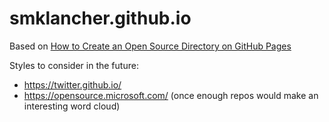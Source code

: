 # smklancher.github.io

Based on [How to Create an Open Source Directory on GitHub Pages](https://webdesign.tutsplus.com/tutorials/how-to-create-an-open-source-directory-on-github-pages--cms-26225)

Styles to consider in the future:
* https://twitter.github.io/
* https://opensource.microsoft.com/ (once enough repos would make an interesting word cloud)
